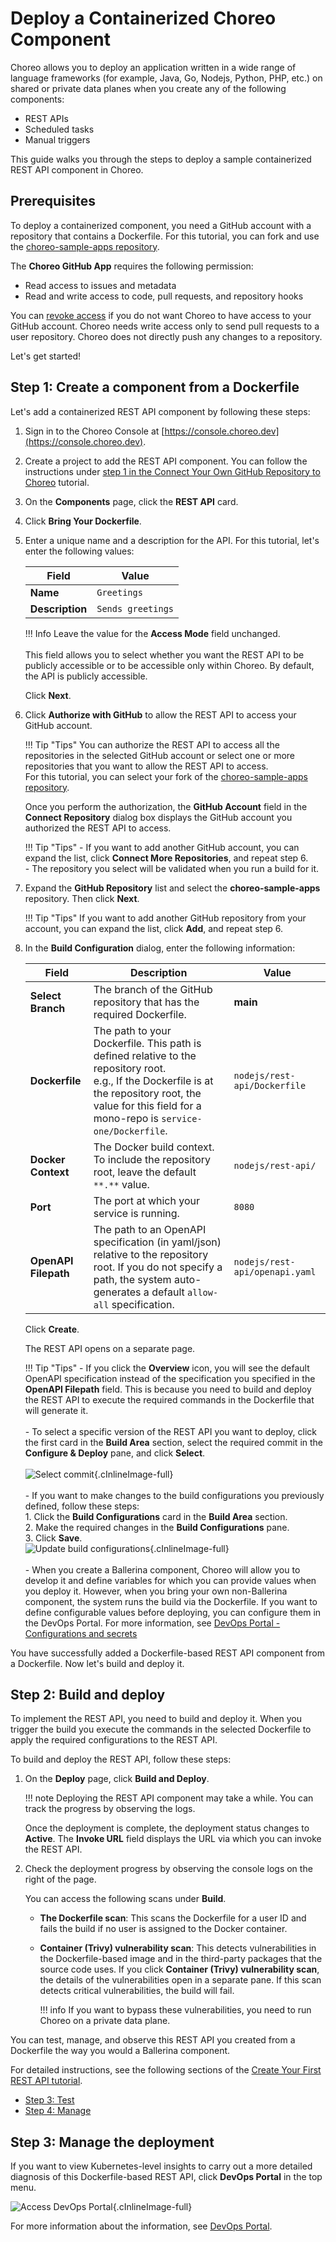 # Deploy a Containerized Choreo Component

Choreo allows you to deploy an application written in a wide range of language frameworks (for example, Java, Go, Nodejs, Python, PHP, etc.) on shared or private data planes when you create any of the following components:

- REST APIs
- Scheduled tasks
- Manual triggers

This guide walks you through the steps to deploy a sample containerized REST API component in Choreo.

## Prerequisites

To deploy a containerized component, you need a GitHub account with a repository that contains a Dockerfile. For this tutorial, you can fork and use the [choreo-sample-apps repository](https://github.com/wso2/choreo-sample-apps).

The **Choreo GitHub App** requires the following permission:

 - Read access to issues and metadata
 - Read and write access to code, pull requests, and repository hooks

You can [revoke access](https://docs.github.com/en/authentication/keeping-your-account-and-data-secure/reviewing-your-authorized-integrations#reviewing-your-authorized-github-apps) if you do not want Choreo to have access to your GitHub account. Choreo needs write access only to send pull requests to a user repository. Choreo does not directly push any changes to a repository.

Let's get started!

## Step 1: Create a component from a Dockerfile

Let's add a containerized REST API component by following these steps:

1. Sign in to the Choreo Console at [https://console.choreo.dev](https://console.choreo.dev).

2. Create a project to add the REST API component. You can follow the instructions under [step 1 in the Connect Your Own GitHub Repository to Choreo](../connect-your-own-github-repository-to-choreo/#step-1-create-a-project-to-add-the-rest-api-component) tutorial.

3. On the **Components** page, click the **REST API** card.

4. Click **Bring Your Dockerfile**.

5. Enter a unique name and a description for the API. For this tutorial, let's enter the following values:

    | **Field**       | **Value**                             |
    |-----------------|---------------------------------------|
    | **Name**        | `Greetings`                       |
    | **Description** | `Sends greetings` |

    !!! Info
        Leave the value for the **Access Mode** field unchanged.<br/><br/>
        This field allows you to select whether you want the REST API to be publicly accessible or to be accessible only within Choreo. By default, the API is publicly accessible.

    Click **Next**.

6. Click **Authorize with GitHub** to allow the REST API to access your GitHub account.

    !!! Tip "Tips"
        You can authorize the REST API to access all the repositories in the selected GitHub account or select one or more repositories that you want to allow the REST API to access.<br/>
        For this tutorial, you can select your fork of the [choreo-sample-apps repository](https://github.com/wso2/choreo-sample-apps).

    Once you perform the authorization, the **GitHub Account** field in the **Connect Repository** dialog box displays the GitHub account you authorized the REST API to access. 

    !!! Tip "Tips"
        - If you want to add another GitHub account, you can expand the list, click **Connect More Repositories**, and repeat step 6.<br/>
        - The repository you select will be validated when you run a build for it.

8. Expand the **GitHub Repository** list and select the **choreo-sample-apps** repository. Then click **Next**.

    !!! Tip "Tips"
        If you want to add another GitHub repository from your account, you can expand the list, click **Add**, and repeat step 6.

9. In the **Build Configuration** dialog, enter the following information:

    | **Field**            | **Description**                                                                | **Value** |
    |----------------------|--------------------------------------------------------------------------------|-----------|
    | **Select Branch**    | The branch of the GitHub repository that has the required Dockerfile.| **main** |
    | **Dockerfile**       | The path to your Dockerfile. This path is defined relative to the repository root.<br/>e.g., If the Dockerfile is at the repository root, the value for this field for a mono-repo is `service-one/Dockerfile`.  | `nodejs/rest-api/Dockerfile` |
    | **Docker Context**   | The Docker build context. To include the repository root, leave the default `**.**` value. | `nodejs/rest-api/` |
    | **Port**             | The port at which your service is running. | `8080` |
    | **OpenAPI Filepath** | The path to an OpenAPI specification (in yaml/json) relative to the repository root. If you do not specify a path, the system auto-generates a default `allow-all` specification. | `nodejs/rest-api/openapi.yaml` |

     Click **Create**.

    The REST API opens on a separate page.

    !!! Tip "Tips"
        - If you click the **Overview** icon, you will see the default OpenAPI specification instead of the specification you specified in the **OpenAPI Filepath** field. This is because you need to build and deploy the REST API to execute the required commands in the Dockerfile that will generate it.<br/><br/>
        - To select a specific version of the REST API you want to deploy, click the first card in the **Build Area** section, select the required commit in the **Configure & Deploy** pane, and click **Select**. <br/><br/>
          ![Select commit](../assets/img/byoc/select-commits.png){.cInlineImage-full}<br/><br/>
        - If you want to make changes to the build configurations you previously defined, follow these steps:<br/> 1. Click the **Build Configurations** card in the **Build Area** section.<br/> 2. Make the required changes in the **Build Configurations** pane.<br/> 3. Click **Save**.<br/>
          ![Update build configurations](../assets/img/byoc/update-build-configurations.png){.cInlineImage-full}<br/><br/>
        - When you create a Ballerina component, Choreo will allow you to develop it and define variables for which you can provide values when you deploy it. However, when you bring your own non-Ballerina component, the system runs the build via the Dockerfile. If you want to define configurable values before deploying, you can configure them in the DevOps Portal. For more information, see [DevOps Portal - Configurations and secrets](../devops-portal.md#configurations-and-secrets)

You have successfully added a Dockerfile-based REST API component from a Dockerfile. Now let's build and deploy it.

## Step 2: Build and deploy 

To implement the REST API, you need to build and deploy it. When you trigger the build you execute the commands in the selected Dockerfile to apply the required configurations to the REST API.

To build and deploy the REST API, follow these steps:

1. On the **Deploy** page, click **Build and Deploy**.

    !!! note
        Deploying the REST API component may take a while. You can track the progress by observing the logs.

    Once the deployment is complete, the deployment status changes to **Active**. The **Invoke URL** field displays the URL via which you can invoke the REST API.

2. Check the deployment progress by observing the console logs on the right of the page.

    You can access the following scans under **Build**.

     - **The Dockerfile scan**: This scans the Dockerfile for a user ID and fails the build if no user is assigned to the Docker container.
   
     - **Container (Trivy) vulnerability scan**: This detects vulnerabilities in the Dockerfile-based image and in the third-party packages that the source code uses. If you click **Container (Trivy) vulnerability scan**, the details of the vulnerabilities open in a separate pane. If this scan detects critical vulnerabilities, the build will fail.
   
        !!! info
            If you want to bypass these vulnerabilities, you need to run Choreo on a private data plane.

You can test, manage, and observe this REST API you created from a Dockerfile the way you would a Ballerina component.

For detailed instructions, see the following sections of the [Create Your First REST API tutorial](create-your-first-rest-api.md).

- [Step 3: Test](create-your-first-rest-api.md#step-3-test)
- [Step 4: Manage](create-your-first-rest-api.md#step-4-manage)

## Step 3: Manage the deployment

If you want to view Kubernetes-level insights to carry out a more detailed diagnosis of this Dockerfile-based REST API, click **DevOps Portal** in the top menu.

![Access DevOps Portal](../assets/img/byoc/access-devops-portal.png){.cInlineImage-full}

For more information about the information, see [DevOps Portal](../devops-portal.md).
